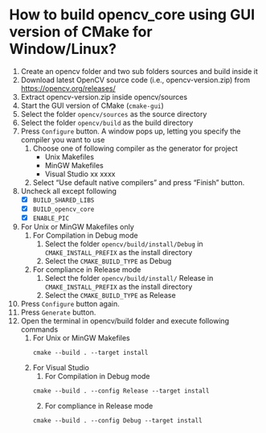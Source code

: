 # How to build opencv_core using GUI version of CMake for Window/Linux?

1. Create an opencv folder and two sub folders sources and build inside it
2. Download latest OpenCV source code (i.e., opencv-version.zip) from <https://opencv.org/releases/>
3. Extract opencv-version.zip inside opencv/sources
4. Start the GUI version of CMake (`cmake-gui`)
5. Select the folder `opencv/sources` as the source directory
6. Select the folder `opencv/build` as the build directory
7. Press `Configure` button. A window pops up, letting you specify the compiler you want to use
    1. Choose one of following compiler as the generator for project
        - Unix Makefiles
        - MinGW Makefiles
        - Visual Studio xx xxxx
    2. Select “Use default native compilers” and press “Finish” button.
8. Uncheck all except following
    - [x] `BUILD_SHARED_LIBS`
    - [x] `BUILD_opencv_core`
    - [x] `ENABLE_PIC`
9. For Unix or MinGW Makefiles only
    1. For Compilation in Debug mode
        1. Select the folder `opencv/build/install/Debug` in `CMAKE_INSTALL_PREFIX` as the install directory
        2. Select the `CMAKE_BUILD_TYPE` as Debug
    2. For compliance in Release mode
        1. Select the folder `opencv/build/install/` Release in `CMAKE_INSTALL_PREFIX` as the install directory
        2. Select the `CMAKE_BUILD_TYPE` as Release
10. Press `Configure` button again.
11. Press `Generate` button.
12. Open the terminal in opencv/build folder and execute following commands
    1. For Unix or MinGW Makefiles
        ```
        cmake --build . --target install
        ```
    2. For Visual Studio        
        1. For Compilation in Debug mode
        ```
        cmake --build . --config Release --target install
        ```
        2. For compliance in Release mode
        ```
        cmake --build . --config Debug --target install
        ```
